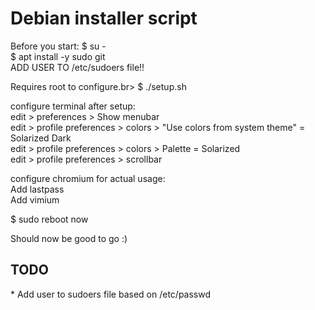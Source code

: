 # Debian installer script
Before you start:
$ su -<br>
$ apt install -y sudo git<br>
ADD USER TO /etc/sudoers file!!

Requires root to configure.br>
$ ./setup.sh

configure terminal after setup:<br>
edit > preferences > Show menubar<br>
edit > profile preferences > colors > "Use colors from system theme" = Solarized Dark<br>
edit > profile preferences > colors > Palette = Solarized<br>
edit > profile preferences > scrollbar<br>

configure chromium for actual usage:<br>
Add lastpass<br>
Add vimium<br>

$ sudo reboot now<br>

Should now be good to go :)

## TODO
* Add user to sudoers file based on /etc/passwd
